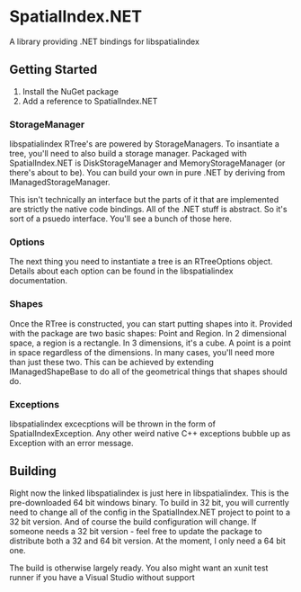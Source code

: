 # SpatialIndex.NET
A library providing .NET bindings for libspatialindex

## Getting Started
1. Install the NuGet package
2. Add a reference to SpatialIndex.NET

### StorageManager
libspatialindex RTree's are powered by StorageManagers. To insantiate a tree, you'll need to also build a storage manager. Packaged with SpatialIndex.NET is DiskStorageManager and MemoryStorageManager (or there's about to be). You can build your own in pure .NET by deriving from IManagedStorageManager. 

This isn't technically an interface but the parts of it that are implemented are strictly the native code bindings. All of the .NET stuff is abstract. So it's sort of a psuedo interface. You'll see a bunch of those here.

### Options
The next thing you need to instantiate a tree is an RTreeOptions object. Details about each option can be found in the libspatialindex documentation.

### Shapes
Once the RTree is constructed, you can start putting shapes into it. Provided with the package are two basic shapes: Point and Region. In 2 dimensional space, a region is a rectangle. In 3 dimensions, it's a cube. A point is a point in space regardless of the dimensions. In many cases, you'll need more than just these two. This can be achieved by extending IManagedShapeBase to do all of the geometrical things that shapes should do.

### Exceptions
libspatialindex excecptions will be thrown in the form of SpatialIndexException. Any other weird native C++ exceptions bubble up as Exception with an error message.

## Building
Right now the linked libspatialindex is just here in libspatialindex. This is the pre-downloaded 64 bit windows binary. To build in 32 bit, you will currently need to change all of the config in the SpatialIndex.NET project to point to a 32 bit version. And of course the build configuration will change. If someone needs a 32 bit version - feel free to update the package to distribute both a 32 and 64 bit version. At the moment, I only need a 64 bit one.

The build is otherwise largely ready. You also might want an xunit test runner if you have a Visual Studio without support

